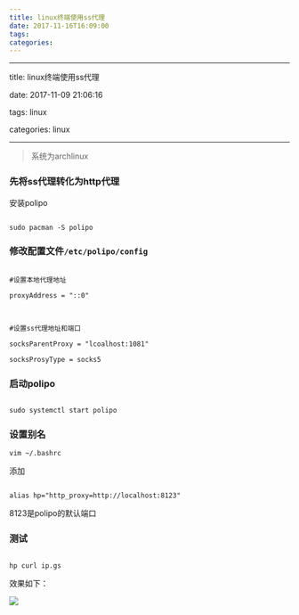 ```yaml
---
title: linux终端使用ss代理
date: 2017-11-16T16:09:00
tags:
categories:
---
```


---
title: linux终端使用ss代理
date: 2017-11-09 21:06:16
tags: linux
categories: linux

---


>系统为archlinux

### 先将ss代理转化为http代理
安装polipo
```
sudo pacman -S polipo
```

### 修改配置文件`/etc/polipo/config`

```
#设置本地代理地址
proxyAddress = "::0"

#设置ss代理地址和端口
socksParentProxy = "lcoalhost:1081"
socksProsyType = socks5
```

### 启动polipo
```
sudo systemctl start polipo
```

### 设置别名
`vim ~/.bashrc`
添加
```
alias hp="http_proxy=http://localhost:8123"
```
8123是polipo的默认端口

### 测试
```
hp curl ip.gs
```

效果如下：
![](http://osxdn70ll.bkt.clouddn.com/17-11-9/23458551.jpg)
    